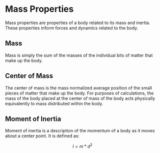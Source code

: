 # Mass Properties

Mass properties are properties of a body related to its mass and inertia. These properties inform forces and dynamics related to the body.

## Mass

Mass is simply the sum of the masses of the individual bits of matter that make up the body.

## Center of Mass

The center of mass is the mass normalized average position of the small pieces of matter that make up the body. For purposes of calculations, the mass of the body placed at the center of mass of the body acts physically equivalently to mass distributed within the body.

## Moment of Inertia

Moment of inertia is a description of the momentum of a body as it moves about a center point. It is defined as:

$$
I = m \ast d^2
$$




